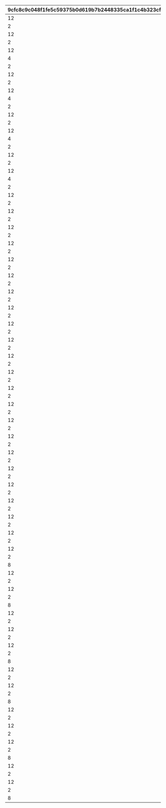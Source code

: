 |9cfc8c9c048f1fe5c59375b0d619b7b2448335ca1f1c4b323cf43ca8c59397d4|f5899bd687a2b3f3f992fdddaae90bc915c20ebabb2d9c87b82161439e164829|5054eabf9868d807d7cd16707b8ad1274bd23f8af4d7fe24098d5487dd7fb999|10e61d80294b0d61dc8c101d88b44a79f6be796bc8c973ffb5130870307930d6|49dd1da666e6a906c4ad2b1a9afd6fe2a81e4ee23b9049bb8f3dae2dd499521f|
| --- | --- | --- | --- | --- |
|12|31000101|310001011|94002|150000|
|2|31000101|310001012|22003|10|
|12|31000102|310001021|94002|500000|
|2|31000102|310001022|22003|10|
|12|31000103|310001031|94002|500000|
|4|31000103|310001032|140001|5|
|2|31000103|310001033|25001|5|
|12|31000104|310001041|94002|500000|
|2|31000104|310001042|22003|10|
|12|31000105|310001051|94002|500000|
|4|31000105|310001052|140001|5|
|2|31000105|310001053|25001|5|
|12|31000106|310001061|94002|500000|
|2|31000106|310001062|22003|10|
|12|31000107|310001071|94002|500000|
|4|31000107|310001072|140001|5|
|2|31000107|310001073|25001|5|
|12|31000108|310001081|94002|500000|
|2|31000108|310001082|22003|10|
|12|31000109|310001091|94002|500000|
|4|31000109|310001092|140001|5|
|2|31000109|310001093|25001|5|
|12|31001101|310011011|94002|150000|
|2|31001101|310011012|22003|5|
|12|31001102|310011021|94002|150000|
|2|31001102|310011022|22003|5|
|12|31001103|310011031|94002|150000|
|2|31001103|310011032|22003|5|
|12|31001111|310011111|94002|150000|
|2|31001111|310011112|22003|5|
|12|31001112|310011121|94002|200000|
|2|31001112|310011122|22003|5|
|12|31001201|310012011|94002|150000|
|2|31001201|310012012|22003|5|
|12|31001202|310012021|94002|150000|
|2|31001202|310012022|22003|5|
|12|31001203|310012031|94002|150000|
|2|31001203|310012032|22003|5|
|12|31001211|310012111|94002|150000|
|2|31001211|310012112|22003|5|
|12|31001212|310012121|94002|200000|
|2|31001212|310012122|22003|5|
|12|31001301|310013011|94002|150000|
|2|31001301|310013012|22003|5|
|12|31001302|310013021|94002|150000|
|2|31001302|310013022|22003|5|
|12|31001303|310013031|94002|150000|
|2|31001303|310013032|22003|5|
|12|31001311|310013111|94002|150000|
|2|31001311|310013112|22003|5|
|12|31001312|310013121|94002|200000|
|2|31001312|310013122|22003|5|
|12|31001401|310014011|94002|150000|
|2|31001401|310014012|22003|5|
|12|31001402|310014021|94002|150000|
|2|31001402|310014022|22003|5|
|12|31001403|310014031|94002|150000|
|2|31001403|310014032|22003|5|
|12|31001411|310014111|94002|150000|
|2|31001411|310014112|22003|5|
|12|31001412|310014121|94002|200000|
|2|31001412|310014122|22003|5|
|12|31002101|310021011|94002|150000|
|2|31002101|310021012|22003|5|
|12|31002102|310021021|94002|150000|
|2|31002102|310021022|22003|5|
|12|31002103|310021031|94002|150000|
|2|31002103|310021032|22003|5|
|8|31002104|310021041|91002|50|
|12|31002111|310021111|94002|150000|
|2|31002111|310021112|22003|5|
|12|31002112|310021121|94002|200000|
|2|31002112|310021122|22003|5|
|8|31002113|310021131|91002|100|
|12|31003101|310031011|94002|150000|
|2|31003101|310031012|22003|5|
|12|31003102|310031021|94002|150000|
|2|31003102|310031022|22003|5|
|12|31003103|310031031|94002|150000|
|2|31003103|310031032|22003|5|
|8|31003104|310031041|91002|50|
|12|31003111|310031111|94002|150000|
|2|31003111|310031112|22003|5|
|12|31003112|310031121|94002|200000|
|2|31003112|310031122|22003|5|
|8|31003113|310031131|91002|100|
|12|31003201|310032011|94002|150000|
|2|31003201|310032012|22003|5|
|12|31003202|310032021|94002|150000|
|2|31003202|310032022|22003|5|
|12|31003203|310032031|94002|150000|
|2|31003203|310032032|22003|5|
|8|31003204|310032041|91002|50|
|12|31003211|310032111|94002|150000|
|2|31003211|310032112|22003|5|
|12|31003212|310032121|94002|200000|
|2|31003212|310032122|22003|5|
|8|31003213|310032131|91002|100|